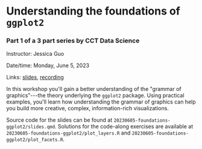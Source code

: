 # Understanding the foundations of `ggplot2`

### Part 1 of a 3 part series by CCT Data Science

Instructor: Jessica Guo

Date/time: Monday, June 5, 2023

Links: [slides](https://viz.datascience.arizona.edu/foundations-ggplot2-slides/), [recording](https://studio.youtube.com/video/ke9R4C0E-k0/edit?c=UCiBfho07gp4LMbWY3_EG8Iw)

In this workshop you'll gain a better understanding of the "grammar of graphics"---the theory underlying the `ggplot2` package. Using practical examples, you'll learn how understanding the grammar of graphics can help you build more creative, complex, information-rich visualizations.

Source code for the slides can be found at `20230605-foundations-ggplot2/slides.qmd`. Solutions for the code-along exercises are available at `20230605-foundations-ggplot2/plot_layers.R` and `20230605-foundations-ggplot2/plot_facets.R`.

